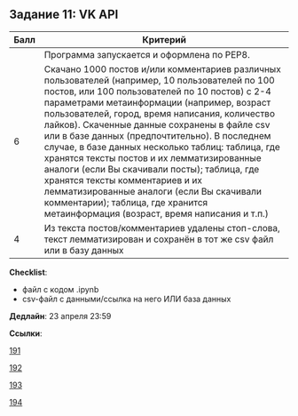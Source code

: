 ## Задание 11: VK API

|Балл|Критерий|
|----|--------|
||Программа запускается и оформлена по PEP8.|
|6|Cкачано 1000 постов и/или комментариев различных пользователей (например, 10 пользователей по 100 постов, или 100 пользователей по 10 постов) с 2-4 параметрами метаинформации (например, возраст пользователей, город, время написания, количество лайков). Скаченные данные сохранены в файле csv или в базе данных (предпочтительно). В последнем случае, в базе данных несколько таблиц: таблица, где хранятся тексты постов и их лемматизированные аналоги (если Вы скачивали посты); таблица, где хранятся тексты комментариев и их лемматизированные аналоги (если Вы скачивали комментарии); таблица, где хранится метаинформация (возраст, время написания и т.п.)|
|4|Из текста постов/комментариев удалены стоп-слова, текст лемматизирован и сохранён в тот же csv файл или в базу данных|

**Checklist**:
- файл с кодом .ipynb
- csv-файл с данными/ссылка на него ИЛИ база данных

**Дедлайн**: 
23 апреля 23:59

**Ссылки**:

[191](https://classroom.github.com/a/HpuwqN2I)

[192](https://classroom.github.com/a/j7RXw9ty)

[193](https://classroom.github.com/a/yUFv9HOD)

[194](https://classroom.github.com/a/OeVIW1aV)
